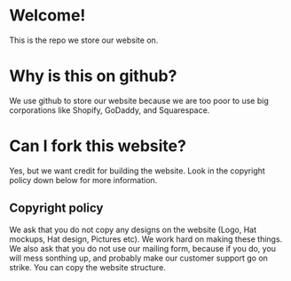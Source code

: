 # Welcome!
This is the repo we store our website on.

# Why is this on github?
We use github to store our website because we are too poor to use big corporations like Shopify, GoDaddy, and Squarespace.

# Can I fork this website?
Yes, but we want credit for building the website. Look in the copyright policy down below for more information.


## Copyright policy
We ask that you do not copy any designs on the website (Logo, Hat mockups, Hat design, Pictures etc). We work hard on making these things. We also ask that you do not use our mailing form, because if you do, you will mess sonthing up, and probably make our customer support go on strike. You can copy the website structure.


